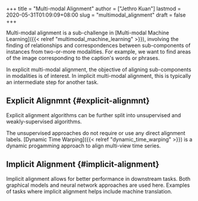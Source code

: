 +++
title = "Multi-modal Alignment"
author = ["Jethro Kuan"]
lastmod = 2020-05-31T01:09:09+08:00
slug = "multimodal_alignment"
draft = false
+++

Multi-modal alignment is a sub-challenge in [Multi-modal Machine
Learning]({{< relref "multimodal_machine_learning" >}}), involving the finding of relationships and correspondences
between sub-components of instances from two-or-more modalities. For
example, we want to find areas of the image corresponding to the
caption's words or phrases.

In explicit multi-modal alignment, the objective of aligning
sub-components in modalities is of interest. In implicit multi-modal
alignment, this is typically an intermediate step for another task.

## Explicit Alignmnt {#explicit-alignmnt}

Explicit alignment algorithms can be further split into unsupervised
and weakly-supervised algorithms.

The unsupervised approaches do not require or use any direct alignment
labels. [Dynamic Time Warping]({{< relref "dynamic_time_warping" >}}) is a dynamic progamming approach to align
multi-view time series.

## Implicit Alignment {#implicit-alignment}

Implicit alignment allows for better performance in downstream tasks.
Both graphical models and neural network approaches are used here.
Examples of tasks where implicit alignment helps include machine
translation.
